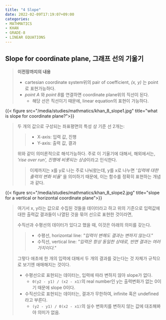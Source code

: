 ```yaml
---
title: "4 Slope"
date: 2022-02-09T17:19:07+09:00
categories:
- MATHMATICS
- KHAN
- GRADE-8
- LINEAR EQUATIONS
---
```


## Slope for coordinate plane, 그래프 선의 기울기

> **이전장까지의 내용**
> - cartesian coordinate system위의 pair of coefficient, *(x, y)* 는 point로 표현가능하다.
> - *point A* 와 *point B*를 연결하면 coordinate plane위의 직선이 된다.
>    - 해당 선은 직선이기 때문에, linear equation의 표현이 가능하다.

{{< figure src="/media/studies/mathmatics/khan_8_slope1.jpg" title="what is slope for coordinate plane?">}}

> 두 개의 값으로 구성되는 좌표평면의 특성 상 기준 선 2개는:
>> - X-axis: 입력 값, 진행
>> - Y-axis: 출력 값, 결과
>
> 위와 같이 의미론적으로 해석가능하다.
> 주로 이 기울기에 대해서, 해외에서는, *'rise over run', 진행에 비롯되는 상승*이라고 인식한다.
>> 이제까지는 x를 y로 나는 주로 나눠왔는데, y를 x로 나누면 *'입력에 대한 출력의 변화 비율'* 을 의미하기 때문에,
>> 이는 함수를 정확히 표현하는 개념과 같다.

{{< figure src="/media/studies/mathmatics/khan_8_slope2.jpg" title="slope for a vertical or horizontal coordinate plane">}}

> 여기서 x, y라는 값으로 수집된 것들을 데이터라고 하고
> 위의 기준으로 입력값에 대한 출력값 결과들이 나열된 것을 묶어 선으로 표현한 것이라면,
> 
> 수직선과 수평선의 데이터가 있다고 했을 때, 이것은 아래의 의미를 갖는다.
>> - 수평선, horizontal line: *"입력이 변해도 결과는 변하지 않는다."*
>> - 수직선, vertical line: *"입력은 항상 동일한 상태로, 반면 결과는 여러가지이다."*
>
> 그렇다 애초에 한 개의 입력에 대해서 두 개의 결과를 갖는다는 것 자체가 규칙으로 보기엔 애매해지는 것이다.
>
> - 수평선으로 표현되는 데이터는, 입력에 따라 변하지 않아 slope가 없다.
>    - ``0(y2 - y1) / (x2 - x1)``의 real number인 y는 출력변화가 없는 0이기 때문에 slope 0이다.
> - 수직선으로 표현되는 데이터는, 결과가 무한하여, infinite 혹은 undefined라고 부른다.
>    - ``(y2 - y1) / 0(x2 - x1)``의 실수 변화치를 변하지 않는 값에 대조해봐야 의미가 없음.

